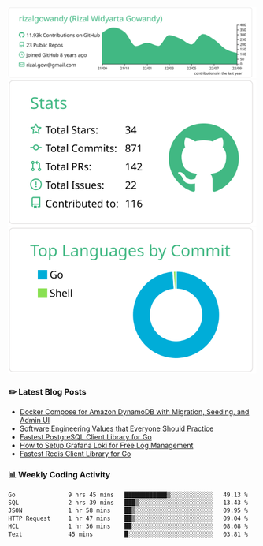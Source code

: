 ![profile-details](profile-summary-card-output/vue/0-profile-details.svg)
![stats](profile-summary-card-output/vue/3-stats.svg)
![most-commit-language](profile-summary-card-output/vue/2-most-commit-language.svg)

### :pencil2: Latest Blog Posts
<!-- BLOG-POST-LIST:START -->
- [Docker Compose for Amazon DynamoDB with Migration, Seeding, and Admin UI](https://medium.com/geekculture/docker-compose-for-amazon-dynamodb-with-migration-seeding-and-admin-ui-db11a348cc6a?source=rss-5763b0f1aba6------2)
- [Software Engineering Values that Everyone Should Practice](https://levelup.gitconnected.com/software-engineering-values-that-everyone-should-practice-c980d00cd103?source=rss-5763b0f1aba6------2)
- [Fastest PostgreSQL Client Library for Go](https://levelup.gitconnected.com/fastest-postgresql-client-library-for-go-579fa97909fb?source=rss-5763b0f1aba6------2)
- [How to Setup Grafana Loki for Free Log Management](https://levelup.gitconnected.com/how-to-setup-grafana-loki-for-free-log-management-ceb60558503c?source=rss-5763b0f1aba6------2)
- [Fastest Redis Client Library for Go](https://levelup.gitconnected.com/fastest-redis-client-library-for-go-7993f618f5ab?source=rss-5763b0f1aba6------2)
<!-- BLOG-POST-LIST:END -->

### 📊 Weekly Coding Activity
<!--START_SECTION:waka-->

```text
Go               9 hrs 45 mins   ████████████▒░░░░░░░░░░░░   49.13 %
SQL              2 hrs 39 mins   ███▒░░░░░░░░░░░░░░░░░░░░░   13.43 %
JSON             1 hr 58 mins    ██▒░░░░░░░░░░░░░░░░░░░░░░   09.95 %
HTTP Request     1 hr 47 mins    ██▒░░░░░░░░░░░░░░░░░░░░░░   09.04 %
HCL              1 hr 36 mins    ██░░░░░░░░░░░░░░░░░░░░░░░   08.08 %
Text             45 mins         █░░░░░░░░░░░░░░░░░░░░░░░░   03.81 %
```

<!--END_SECTION:waka-->
